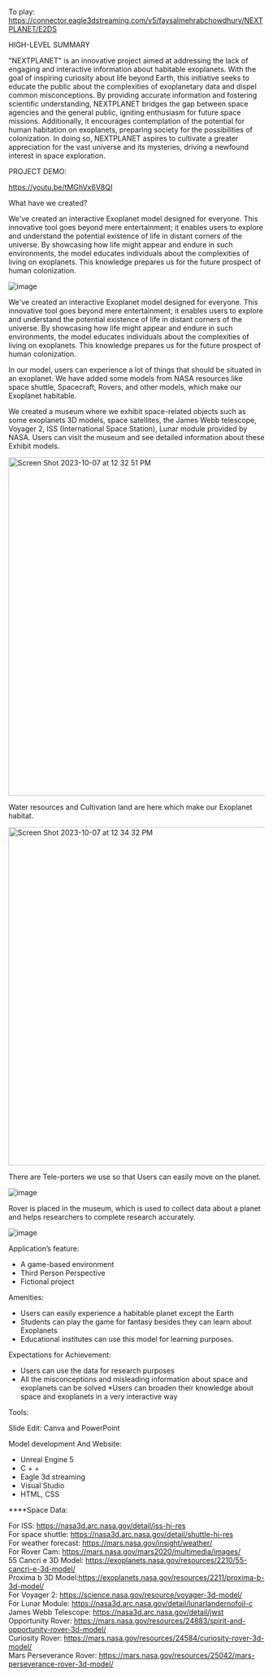 
To play: https://connector.eagle3dstreaming.com/v5/faysalmehrabchowdhury/NEXTPLANET/E2DS


HIGH-LEVEL SUMMARY

"NEXTPLANET" is an innovative project aimed at addressing the lack of engaging and interactive information about habitable exoplanets. With the goal of inspiring curiosity about life beyond Earth, this initiative seeks to educate the public about the complexities of exoplanetary data and dispel common misconceptions. By providing accurate information and fostering scientific understanding, NEXTPLANET bridges the gap between space agencies and the general public, igniting enthusiasm for future space missions. Additionally, it encourages contemplation of the potential for human habitation on exoplanets, preparing society for the possibilities of colonization. In doing so, NEXTPLANET aspires to cultivate a greater appreciation for the vast universe and its mysteries, driving a newfound interest in space exploration.


PROJECT DEMO:

https://youtu.be/tMGhVx6V8QI

What have we created?

We've created an interactive Exoplanet model designed for everyone. This innovative tool goes beyond mere entertainment; it enables users to explore and understand the potential existence of life in distant corners of the universe. By showcasing how life might appear and endure in such environments, the model educates individuals about the complexities of living on exoplanets. This knowledge prepares us for the future prospect of human colonization.

![image](https://github.com/shamlimatrena/NextPlanet_Nasa_Space_Apps_2023/assets/66702149/776948ea-50ab-4cef-ba06-36604c13fcf5)

We've created an interactive Exoplanet model designed for everyone. This innovative tool goes beyond mere entertainment; it enables users to explore and understand the potential existence of life in distant corners of the universe. By showcasing how life might appear and endure in such environments, the model educates individuals about the complexities of living on exoplanets. This knowledge prepares us for the future prospect of human colonization.


In our model, users can experience a lot of things that should be situated in an exoplanet. We have added some models from NASA resources like space shuttle, Spacecraft, Rovers, and other models, which make our Exoplanet habitable.

We created a museum where we exhibit space-related objects such as some exoplanets 3D models, space satellites, the James Webb telescope, Voyager 2, ISS (International Space Station), Lunar module provided by NASA. Users can visit the museum and see detailed information about these Exhibit models.

<img width="665" alt="Screen Shot 2023-10-07 at 12 32 51 PM" src="https://github.com/shamlimatrena/NextPlanet_Nasa_Space_Apps_2023/assets/66702149/4cf1fa47-41de-4041-bb15-9904c05d7a83">

Water resources and Cultivation land are here which make our Exoplanet habitat.

<img width="665" alt="Screen Shot 2023-10-07 at 12 34 32 PM" src="https://github.com/shamlimatrena/NextPlanet_Nasa_Space_Apps_2023/assets/66702149/7428102a-bce4-4cf0-8d03-15cbf923a9f6">

There are Tele-porters we use so that Users can easily move on the planet.

![image](https://github.com/shamlimatrena/NextPlanet_Nasa_Space_Apps_2023/assets/66702149/05b92563-0a80-440f-b960-74d67b40471c)

Rover is placed in the museum, which is used to collect data about a planet and helps researchers to complete research accurately.

![image](https://github.com/shamlimatrena/NextPlanet_Nasa_Space_Apps_2023/assets/66702149/f4edcfbd-1865-430b-892f-41a4f1c34a5a)


Application’s feature:

* A game-based environment
* Third Person Perspective
* Fictional project

Amenities:

* Users can easily experience a habitable planet except the Earth
* Students can play the game for fantasy besides they can learn about Exoplanets
* Educational institutes can use this model for learning purposes.
  
Expectations for Achievement:

* Users can use the data for research purposes
* All the misconceptions and misleading information about space and exoplanets can be solved
*Users can broaden their knowledge about space and exoplanets in a very interactive way


Tools:

Slide Edit: Canva and PowerPoint

Model development And Website: 

* Unreal Engine 5
* C + + 
* Eagle 3d streaming
* Visual Studio
* HTML, CSS

****Space Data: 

For ISS: https://nasa3d.arc.nasa.gov/detail/iss-hi-res <br>
For space shuttle: https://nasa3d.arc.nasa.gov/detail/shuttle-hi-res <br>
For weather forecast: https://mars.nasa.gov/insight/weather/ <br>
For Rover Cam: https://mars.nasa.gov/mars2020/multimedia/images/<br>
55 Cancri e 3D Model: https://exoplanets.nasa.gov/resources/2210/55-cancri-e-3d-model/<br>
Proxima b 3D Model:https://exoplanets.nasa.gov/resources/2211/proxima-b-3d-model/<br>
For Voyager 2: https://science.nasa.gov/resource/voyager-3d-model/<br>
For Lunar Module: https://nasa3d.arc.nasa.gov/detail/lunarlandernofoil-c<br>
James Webb Telescope: https://nasa3d.arc.nasa.gov/detail/jwst<br>
Opportunity Rover: https://mars.nasa.gov/resources/24883/spirit-and-opportunity-rover-3d-model/<br>
Curiosity Rover: https://mars.nasa.gov/resources/24584/curiosity-rover-3d-model/<br>
Mars Perseverance Rover: https://mars.nasa.gov/resources/25042/mars-perseverance-rover-3d-model/
